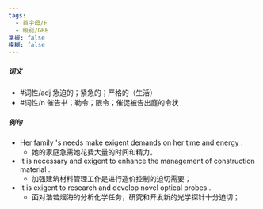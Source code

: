 ```yaml
---
tags:
  - 首字母/E
  - 级别/GRE
掌握: false
模糊: false
---
```

##### 词义
- #词性/adj  急迫的；紧急的；严格的（生活）
- #词性/n  催告书；勒令；限令；催促被告出庭的令状
##### 例句
- Her family 's needs make exigent demands on her time and energy .
	- 她的家庭急需她花费大量的时间和精力。
- It is necessary and exigent to enhance the management of construction material .
	- 加强建筑材料管理工作是进行造价控制的迫切需要；
- It is exigent to research and develop novel optical probes .
	- 面对浩若烟海的分析化学任务，研究和开发新的光学探针十分迫切；
